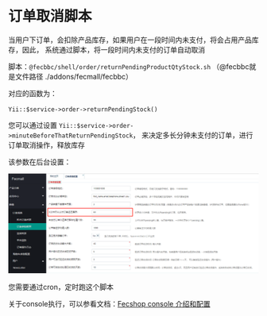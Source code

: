 订单取消脚本
=====


当用户下订单，会扣除产品库存，如果用户在一段时间内未支付，将会占用产品库存，因此，
系统通过脚本，将一段时间内未支付的订单自动取消


脚本：`@fecbbc/shell/order/returnPendingProductQtyStock.sh`  （@fecbbc就是文件路径 ./addons/fecmall/fecbbc）

对应的函数为：

```
Yii::$service->order->returnPendingStock()
```


您可以通过设置 `Yii::$service->order->minuteBeforeThatReturnPendingStock`，
来决定多长分钟未支付的订单，进行订单取消操作，释放库存

该参数在后台设置：

![](images/bb52.png)


您需要通过cron，定时跑这个脚本

关于console执行，可以参看文档：[Fecshop console 介绍和配置](http://www.fecshop.com/doc/fecshop-guide/develop/cn-1.0/guide-fecshop-console-about.html)


